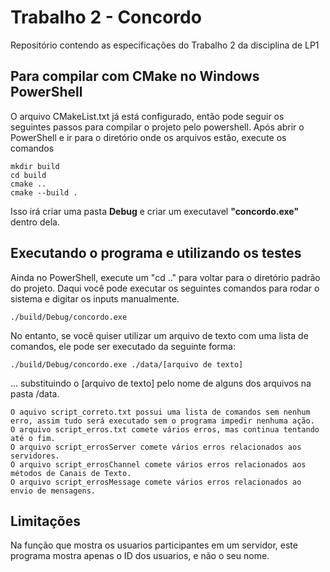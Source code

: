 # Trabalho 2 - Concordo
Repositório contendo as especificações do Trabalho 2 da disciplina de LP1

## Para compilar com CMake no Windows PowerShell

O arquivo CMakeList.txt já está configurado, então pode seguir os seguintes passos para compilar o projeto pelo powershell.
Após abrir o PowerShell e ir para o diretório onde os arquivos estão, execute os comandos

```console
mkdir build
cd build
cmake ..
cmake --build .
```

Isso irá criar uma pasta **Debug** e criar um executavel **"concordo.exe"** dentro dela.

## Executando o programa e utilizando os testes
<!--Vou considerar a parte de testes 100%-->
Ainda no PowerShell, execute um "cd .." para voltar para o diretório padrão do projeto. Daqui você pode executar os seguintes comandos para rodar o sistema e digitar os inputs manualmente.
```console
./build/Debug/concordo.exe
```

No entanto, se você quiser utilizar um arquivo de texto com uma lista de comandos, ele pode ser executado da seguinte forma:

```console
./build/Debug/concordo.exe ./data/[arquivo de texto]
```
... substituindo o [arquivo de texto] pelo nome de alguns dos arquivos na pasta /data.

```
O aquivo script_correto.txt possui uma lista de comandos sem nenhum erro, assim tudo será executado sem o programa impedir nenhuma ação.
O arquivo script_erros.txt comete vários erros, mas continua tentando até o fim.
O arquivo script_errosServer comete vários erros relacionados aos servidores.
O arquivo script_errosChannel comete vários erros relacionados aos métodos de Canais de Texto.
O arquivo script_errosMessage comete vários erros relacionados ao envio de mensagens.
```

## Limitações
Na função que mostra os usuarios participantes em um servidor, este programa mostra apenas o ID dos usuarios, e não o seu nome.